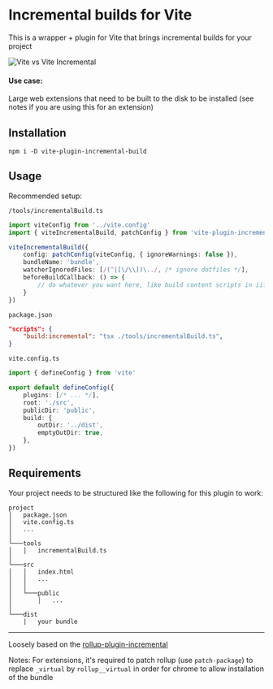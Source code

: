 # Incremental builds for Vite
This is a wrapper + plugin for Vite that brings incremental builds for your project

![Vite vs Vite Incremental](https://github.com/momentumdash/vite-plugin-incremental-build/assets/114431298/e070f60d-8519-4885-823c-8b9477ea8b5a)


#### Use case:

Large web extensions that need to be built to the disk to be installed (see notes if you are using this for an extension)

## Installation

```
npm i -D vite-plugin-incremental-build
```

## Usage

Recommended setup:

`/tools/incrementalBuild.ts`

```ts
import viteConfig from '../vite.config'
import { viteIncrementalBuild, patchConfig } from 'vite-plugin-incremental-build'

viteIncrementalBuild({
	config: patchConfig(viteConfig, { ignoreWarnings: false }),
	bundleName: 'bundle',
	watcherIgnoredFiles: [/(^|[\/\\])\../, /* ignore dotfiles */],
	beforeBuildCallback: () => {
		// do whatever you want here, like build content scripts in iife mode
	}
})
```

`package.json`

```json
"scripts": {
    "build:incremental": "tsx ./tools/incrementalBuild.ts",
}
```

`vite.config.ts`

```ts
import { defineConfig } from 'vite'

export default defineConfig({
	plugins: [/* ... */],
	root: './src',
	publicDir: 'public',
	build: {
		outDir: '../dist',
		emptyOutDir: true,
	},
})
```

## Requirements

Your project needs to be structured like the following for this plugin to work:

```
project
│   package.json
│   vite.config.ts
│   ...
│
└───tools
│   │   incrementalBuild.ts
│
└───src
│   │   index.html
│   │   ...
│   │   
│   └───public
│       │   ...
│
└───dist
    |   your bundle

```

---

Loosely based on the [rollup-plugin-incremental](https://github.com/mprt-org/rollup-plugin-incremental/)


Notes:
For extensions, it's required to patch rollup (use `patch-package`) to replace `_virtual` by `rollup__virtual` in order for chrome to allow installation of the bundle